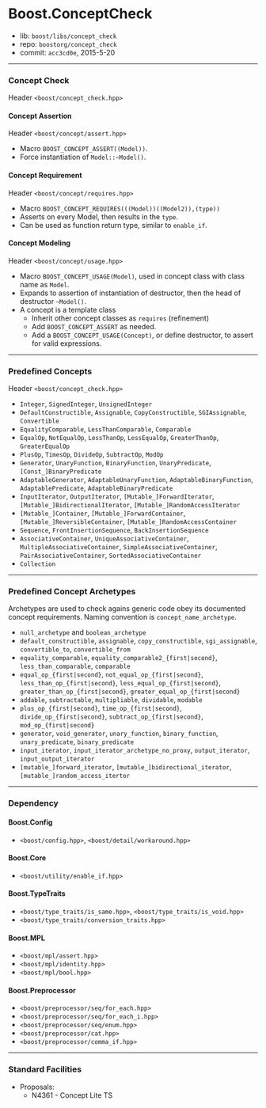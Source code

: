 # Boost.ConceptCheck

* lib: `boost/libs/concept_check`
* repo: `boostorg/concept_check`
* commit: `acc3cd0e`, 2015-5-20

------
### Concept Check

Header `<boost/concept_check.hpp>`

#### Concept Assertion

Header `<boost/concept/assert.hpp>`

* Macro `BOOST_CONCEPT_ASSERT((Model))`.
* Force instantiation of `Model::~Model()`.

#### Concept Requirement

Header `<boost/concept/requires.hpp>`

* Macro `BOOST_CONCEPT_REQUIRES(((Model))((Model2)),(type))`
* Asserts on every Model, then results in the `type`.
* Can be used as function return type, similar to `enable_if`.

#### Concept Modeling

Header `<boost/concept/usage.hpp>`

* Macro `BOOST_CONCEPT_USAGE(Model)`, used in concept class with class name as `Model`.
* Expands to assertion of instantiation of destructor, then the head of destructor `~Model()`.
* A concept is a template class
  * Inherit other concept classes as `requires` (refinement)
  * Add `BOOST_CONCEPT_ASSERT` as needed.
  * Add a `BOOST_CONCEPT_USAGE(Concept)`, or define destructor, to assert for valid expressions.

------
### Predefined Concepts

Header `<boost/concept_check.hpp>`

* `Integer`, `SignedInteger`, `UnsignedInteger`
* `DefaultConstructible`, `Assignable`, `CopyConstructible`, `SGIAssignable`, `Convertible`
* `EqualityComparable`, `LessThanComparable`, `Comparable`
* `EqualOp`, `NotEqualOp`, `LessThanOp`, `LessEqualOp`, `GreaterThanOp`, `GreaterEqualOp`
* `PlusOp`, `TimesOp`, `DivideOp`, `SubtractOp`, `ModOp`
* `Generator`, `UnaryFunction`, `BinaryFunction`, `UnaryPredicate`, `[Const_]BinaryPredicate`
* `AdaptableGenerator`, `AdaptableUnaryFunction`, `AdaptableBinaryFunction`, `AdaptablePredicate`, `AdaptableBinaryPredicate`
* `InputIterator`, `OutputIterator`, `[Mutable_]ForwardIterator`, `[Mutable_]BidirectionalIterator`, `[Mutable_]RandomAccessIterator`
* `[Mutable_]Container`, `[Mutable_]ForwardContainer`, `[Mutable_]ReversibleContainer`, `[Mutable_]RandomAccessContainer`
* `Sequence`, `FrontInsertionSequence`, `BackInsertionSequence`
* `AssociativeContainer`, `UniqueAssociativeContainer`, `MultipleAssociativeContainer`, `SimpleAssociativeContainer`, `PairAssociativeContainer`, `SortedAssociativeContainer`
* `Collection`

------
### Predefined Concept Archetypes

Archetypes are used to check agains generic code obey its documented concept requirements.
Naming convention is `concept_name_archetype`.

* `null_archetype` and `boolean_archetype`
* `default_constructible`, `assignable`, `copy_constructible`, `sgi_assignable`, `convertible_to`, `convertible_from`
* `equality_comparable`, `equality_comparable2_{first|second}`, `less_than_comparable`, `comparable`
* `equal_op_{first|second}`, `not_equal_op_{first|second}`, `less_than_op_{first|second}`, `less_equal_op_{first|second}`, `greater_than_op_{first|second}`, `greater_equal_op_{first|second}`
* `addable`, `subtractable`, `multipliable`, `dividable`, `modable`
* `plus_op_{first|second}`, `time_op_{first|second}`, `divide_op_{first|second}`, `subtract_op_{first|second}`, `mod_op_{first|second}`
* `generator`, `void_generator`, `unary_function`, `binary_function`, `unary_predicate`, `binary_predicate`
* `input_iterator`, `input_iterator_archetype_no_proxy`, `output_iterator`, `input_output_iterator`
* `[mutable_]forward_iterator`, `[mutable_]bidirectional_iterator`, `[mutable_]random_access_itertor`

------
### Dependency

#### Boost.Config

* `<boost/config.hpp>`, `<boost/detail/workaround.hpp>`

#### Boost.Core

* `<boost/utility/enable_if.hpp>`

#### Boost.TypeTraits

* `<boost/type_traits/is_same.hpp>`, `<boost/type_traits/is_void.hpp>`
* `<boost/type_traits/conversion_traits.hpp>`

#### Boost.MPL

* `<boost/mpl/assert.hpp>`
* `<boost/mpl/identity.hpp>`
* `<boost/mpl/bool.hpp>`

#### Boost.Preprocessor

* `<boost/preprocessor/seq/for_each.hpp>`
* `<boost/preprocessor/seq/for_each_i.hpp>`
* `<boost/preprocessor/seq/enum.hpp>`
* `<boost/preprocessor/cat.hpp>`
* `<boost/preprocessor/comma_if.hpp>`

------
### Standard Facilities

* Proposals:
  * N4361 - Concept Lite TS
